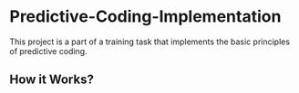 # **Predictive-Coding-Implementation**

This project is a part of a training task that implements the basic principles of predictive coding.

## How it Works?